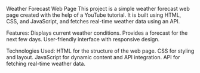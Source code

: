 Weather Forecast Web Page
This project is a simple weather forecast web page created with the help of a YouTube tutorial. It is built using HTML, CSS, and JavaScript, and fetches real-time weather data using an API.


Features:
Displays current weather conditions.
Provides a forecast for the next few days.
User-friendly interface with responsive design.


Technologies Used:
HTML for the structure of the web page.
CSS for styling and layout.
JavaScript for dynamic content and API integration.
API for fetching real-time weather data.
